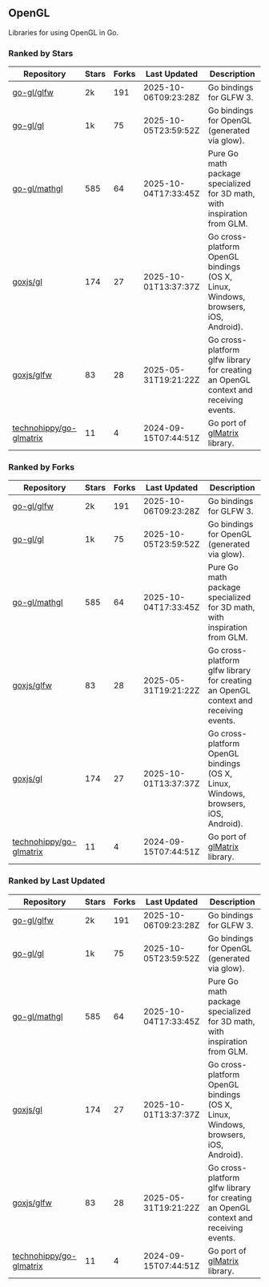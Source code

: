 ## OpenGL

Libraries for using OpenGL in Go.

### Ranked by Stars

| Repository | Stars | Forks | Last Updated | Description | 
|------------|-------|-------|--------------|-------------|
| [go-gl/glfw](https://github.com/go-gl/glfw) | 2k | 191 | 2025-10-06T09:23:28Z |  Go bindings for GLFW 3. |
| [go-gl/gl](https://github.com/go-gl/gl) | 1k | 75 | 2025-10-05T23:59:52Z |  Go bindings for OpenGL (generated via glow). |
| [go-gl/mathgl](https://github.com/go-gl/mathgl) | 585 | 64 | 2025-10-04T17:33:45Z |  Pure Go math package specialized for 3D math, with inspiration from GLM. |
| [goxjs/gl](https://github.com/goxjs/gl) | 174 | 27 | 2025-10-01T13:37:37Z |  Go cross-platform OpenGL bindings (OS X, Linux, Windows, browsers, iOS, Android). |
| [goxjs/glfw](https://github.com/goxjs/glfw) | 83 | 28 | 2025-05-31T19:21:22Z |  Go cross-platform glfw library for creating an OpenGL context and receiving events. |
| [technohippy/go-glmatrix](https://github.com/technohippy/go-glmatrix) | 11 | 4 | 2024-09-15T07:44:51Z |  Go port of [glMatrix](https://glmatrix.net/) library. |

### Ranked by Forks

| Repository | Stars | Forks | Last Updated | Description | 
|------------|-------|-------|--------------|-------------|
| [go-gl/glfw](https://github.com/go-gl/glfw) | 2k | 191 | 2025-10-06T09:23:28Z |  Go bindings for GLFW 3. |
| [go-gl/gl](https://github.com/go-gl/gl) | 1k | 75 | 2025-10-05T23:59:52Z |  Go bindings for OpenGL (generated via glow). |
| [go-gl/mathgl](https://github.com/go-gl/mathgl) | 585 | 64 | 2025-10-04T17:33:45Z |  Pure Go math package specialized for 3D math, with inspiration from GLM. |
| [goxjs/glfw](https://github.com/goxjs/glfw) | 83 | 28 | 2025-05-31T19:21:22Z |  Go cross-platform glfw library for creating an OpenGL context and receiving events. |
| [goxjs/gl](https://github.com/goxjs/gl) | 174 | 27 | 2025-10-01T13:37:37Z |  Go cross-platform OpenGL bindings (OS X, Linux, Windows, browsers, iOS, Android). |
| [technohippy/go-glmatrix](https://github.com/technohippy/go-glmatrix) | 11 | 4 | 2024-09-15T07:44:51Z |  Go port of [glMatrix](https://glmatrix.net/) library. |

### Ranked by Last Updated

| Repository | Stars | Forks | Last Updated | Description | 
|------------|-------|-------|--------------|-------------|
| [go-gl/glfw](https://github.com/go-gl/glfw) | 2k | 191 | 2025-10-06T09:23:28Z |  Go bindings for GLFW 3. |
| [go-gl/gl](https://github.com/go-gl/gl) | 1k | 75 | 2025-10-05T23:59:52Z |  Go bindings for OpenGL (generated via glow). |
| [go-gl/mathgl](https://github.com/go-gl/mathgl) | 585 | 64 | 2025-10-04T17:33:45Z |  Pure Go math package specialized for 3D math, with inspiration from GLM. |
| [goxjs/gl](https://github.com/goxjs/gl) | 174 | 27 | 2025-10-01T13:37:37Z |  Go cross-platform OpenGL bindings (OS X, Linux, Windows, browsers, iOS, Android). |
| [goxjs/glfw](https://github.com/goxjs/glfw) | 83 | 28 | 2025-05-31T19:21:22Z |  Go cross-platform glfw library for creating an OpenGL context and receiving events. |
| [technohippy/go-glmatrix](https://github.com/technohippy/go-glmatrix) | 11 | 4 | 2024-09-15T07:44:51Z |  Go port of [glMatrix](https://glmatrix.net/) library. |


